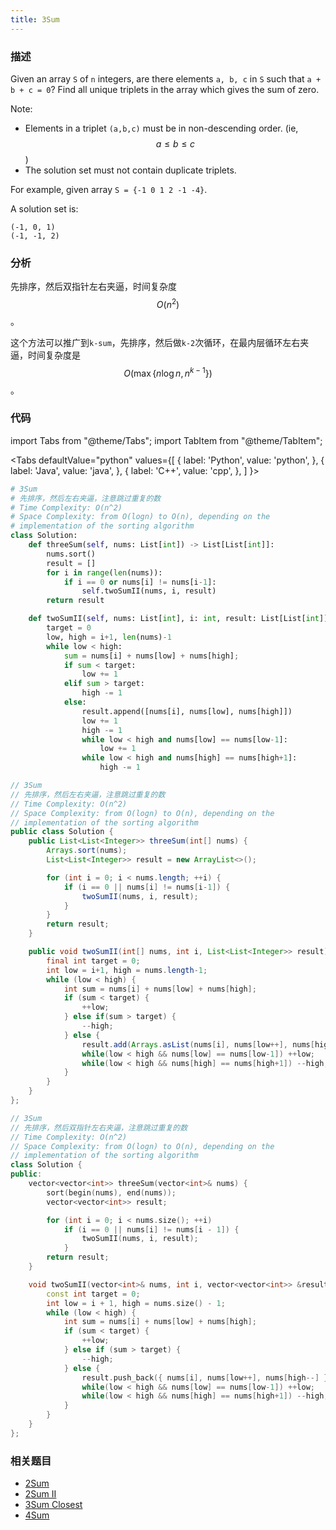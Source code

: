```yaml
---
title: 3Sum
---
```


### 描述

Given an array `S` of `n` integers, are there elements `a, b, c` in `S` such that `a + b + c = 0`? Find all unique triplets in the array which gives the sum of zero.

Note:

- Elements in a triplet `(a,b,c)` must be in non-descending order. (ie, $$a \leq b \leq c$$)
- The solution set must not contain duplicate triplets.

For example, given array `S = {-1 0 1 2 -1 -4}`.

A solution set is:

```
(-1, 0, 1)
(-1, -1, 2)
```

### 分析

先排序，然后双指针左右夹逼，时间复杂度 $$O(n^2)$$。

这个方法可以推广到`k-sum`，先排序，然后做`k-2`次循环，在最内层循环左右夹逼，时间复杂度是 $$O(\max\{n \log n, n^{k-1}\})$$。

### 代码

import Tabs from "@theme/Tabs";
import TabItem from "@theme/TabItem";

<Tabs
defaultValue="python"
values={[
{ label: 'Python', value: 'python', },
{ label: 'Java', value: 'java', },
{ label: 'C++', value: 'cpp', },
]
}>
<TabItem value="python">

```python
# 3Sum
# 先排序，然后左右夹逼，注意跳过重复的数
# Time Complexity: O(n^2)
# Space Complexity: from O(logn) to O(n), depending on the
# implementation of the sorting algorithm
class Solution:
    def threeSum(self, nums: List[int]) -> List[List[int]]:
        nums.sort()
        result = []
        for i in range(len(nums)):
            if i == 0 or nums[i] != nums[i-1]:
                self.twoSumII(nums, i, result)
        return result

    def twoSumII(self, nums: List[int], i: int, result: List[List[int]])->None:
        target = 0
        low, high = i+1, len(nums)-1
        while low < high:
            sum = nums[i] + nums[low] + nums[high];
            if sum < target:
                low += 1
            elif sum > target:
                high -= 1
            else:
                result.append([nums[i], nums[low], nums[high]])
                low += 1
                high -= 1
                while low < high and nums[low] == nums[low-1]:
                    low += 1
                while low < high and nums[high] == nums[high+1]:
                    high -= 1
```

</TabItem>
<TabItem value="java">

```java
// 3Sum
// 先排序，然后左右夹逼，注意跳过重复的数
// Time Complexity: O(n^2)
// Space Complexity: from O(logn) to O(n), depending on the
// implementation of the sorting algorithm
public class Solution {
    public List<List<Integer>> threeSum(int[] nums) {
        Arrays.sort(nums);
        List<List<Integer>> result = new ArrayList<>();

        for (int i = 0; i < nums.length; ++i) {
            if (i == 0 || nums[i] != nums[i-1]) {
                twoSumII(nums, i, result);
            }
        }
        return result;
    }

    public void twoSumII(int[] nums, int i, List<List<Integer>> result) {
        final int target = 0;
        int low = i+1, high = nums.length-1;
        while (low < high) {
            int sum = nums[i] + nums[low] + nums[high];
            if (sum < target) {
                ++low;
            } else if(sum > target) {
                --high;
            } else {
                result.add(Arrays.asList(nums[i], nums[low++], nums[high--]));
                while(low < high && nums[low] == nums[low-1]) ++low;
                while(low < high && nums[high] == nums[high+1]) --high;
            }
        }
    }
};
```

</TabItem>
<TabItem value="cpp">

```cpp
// 3Sum
// 先排序，然后双指针左右夹逼，注意跳过重复的数
// Time Complexity: O(n^2)
// Space Complexity: from O(logn) to O(n), depending on the
// implementation of the sorting algorithm
class Solution {
public:
    vector<vector<int>> threeSum(vector<int>& nums) {
        sort(begin(nums), end(nums));
        vector<vector<int>> result;

        for (int i = 0; i < nums.size(); ++i)
            if (i == 0 || nums[i] != nums[i - 1]) {
                twoSumII(nums, i, result);
            }
        return result;
    }

    void twoSumII(vector<int>& nums, int i, vector<vector<int>> &result) {
        const int target = 0;
        int low = i + 1, high = nums.size() - 1;
        while (low < high) {
            int sum = nums[i] + nums[low] + nums[high];
            if (sum < target) {
                ++low;
            } else if (sum > target) {
                --high;
            } else {
                result.push_back({ nums[i], nums[low++], nums[high--] });
                while(low < high && nums[low] == nums[low-1]) ++low;
                while(low < high && nums[high] == nums[high+1]) --high;
            }
        }
    }
};
```

</TabItem>
</Tabs>

### 相关题目

- [2Sum](2sum.md)
- [2Sum II](2sum-ii.md)
- [3Sum Closest](3sum-closest.md)
- [4Sum](4sum.md)
